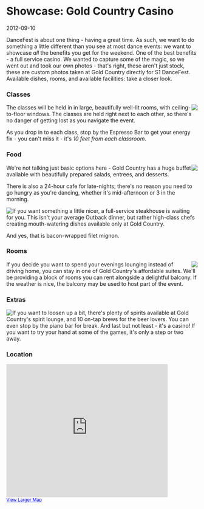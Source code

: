 # Showcase: Gold Country Casino
2012-09-10

DanceFest is about one thing - having a great time.  As such, we want to do something a little different than you see at most dance events: we want to showcase *all* the benefits you get for the weekend.  One of the best benefits - a full service casino.  We wanted to capture some of the magic, so we went out and took our own photos - that's right, these aren't just stock, these are custom photos taken at Gold Country directly for S1 DanceFest.  Available dishes, rooms, and available facilities: take a closer look.

### Classes
<img src="http://s1dancefest.com/images/articles/showcase-the-venue/espressobar.jpg" style="float: right;" />
The classes will be held in in large, beautifully well-lit rooms, with ceiling-to-floor windows.  The classes are held right next to each other, so there's no danger of getting lost as you navigate the event.

As you drop in to each class, stop by the Espresso Bar to get your energy fix - you can't miss it - it's *10 feet from each classroom*.

### Food
<img src="http://s1dancefest.com/images/articles/showcase-the-venue/buffetdesserts.jpg" style="float: right;" />
We're not talking just basic options here - Gold Country has a huge buffet available with beautifully prepared salads, entrees, and desserts.  

There is also a 24-hour cafe for late-nights; there's no reason you need to go hungry as you're dancing, whether it's mid-afternoon or 3 in the morning.

<img src="http://s1dancefest.com/images/articles/showcase-the-venue/baconsteak.jpg" style="float: left; margin-left: 0;" />

If you want something a little nicer, a full-service steakhouse is waiting for you.  This isn't your average Outback dinner, but rather high-class chefs creating mouth-watering dishes available only at Gold Country.

And yes, that is bacon-wrapped filet mignon.

### Rooms
<img src="http://s1dancefest.com/images/articles/showcase-the-venue/bedroom.jpg" style="float: right;" />
If you decide you want to spend your evenings lounging instead of driving home, you can stay in one of Gold Country's affordable suites.  We'll be providing a block of rooms you can rent alongside a delightful balcony.  If the weather is nice, the balcony may be used to host part of the event.

### Extras
<img src="http://s1dancefest.com/images/articles/showcase-the-venue/spirits.jpg" style="float: left; margin-left: 0px;" />
If you want to loosen up a bit, there's plenty of spirits available at Gold Country's spirit lounge, and 10 on-tap brews for the beer lovers.  You can even stop by the piano bar for break.  And last but not least - it's a casino!  If you want to try your hand at some of the games, it's only a step or two away.

### Location
<iframe width="425" height="350" frameborder="0" scrolling="no" marginheight="0" marginwidth="0" src="https://maps.google.com/maps?f=q&amp;source=s_q&amp;hl=en&amp;geocode=&amp;q=Gold+Country+Casino+%26+Hotel,+Olive+Highway,+Oroville,+CA&amp;aq=0&amp;oq=gold+country+casino&amp;sll=39.757846,-121.805901&amp;sspn=0.187391,0.252686&amp;ie=UTF8&amp;hq=Gold+Country+Casino+%26+Hotel,+Olive+Highway,+Oroville,+CA&amp;t=m&amp;z=14&amp;iwloc=A&amp;cid=7957918829246097347&amp;ll=39.504798,-121.50502&amp;output=embed&amp;iwloc=near"></iframe><br /><small><a href="https://maps.google.com/maps?f=q&amp;source=embed&amp;hl=en&amp;geocode=&amp;q=Gold+Country+Casino+%26+Hotel,+Olive+Highway,+Oroville,+CA&amp;aq=0&amp;oq=gold+country+casino&amp;sll=39.757846,-121.805901&amp;sspn=0.187391,0.252686&amp;ie=UTF8&amp;hq=Gold+Country+Casino+%26+Hotel,+Olive+Highway,+Oroville,+CA&amp;t=m&amp;z=14&amp;iwloc=A&amp;cid=7957918829246097347&amp;ll=39.504798,-121.50502" style="color:#0000FF;text-align:left">View Larger Map</a></small>
